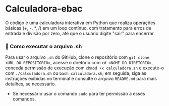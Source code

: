 # Calculadora-ebac
O código é uma calculadora interativa em Python que realiza operações básicas (+, -, *, /) em um loop contínuo, com tratamento para erros de entrada e divisão por zero, até que o usuário digite "sair" para encerrar.

### 🤔 Como executar o arquivo .sh
Para usar o arquivo `.sh` do GitHub, clone o repositório com `git clone <URL_DO_REPOSITORIO>`, acesse o diretório com `cd <NOME_DO_DIRETORIO>`, conceda permissão de execução com `chmod +x calculadora.sh` e execute-o com `./calculadora.sh` ou `bash calculadora.sh`; em seguida, siga as instruções exibidas no terminal e consulte o arquivo `README.md` para mais detalhes, se necessário.

- Se necessário usar o comando `sudo` para ter permissão a esses comandos.
